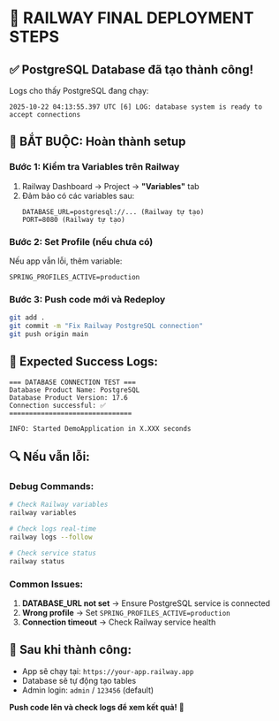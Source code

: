 # 🚀 RAILWAY FINAL DEPLOYMENT STEPS

## ✅ **PostgreSQL Database đã tạo thành công!**

Logs cho thấy PostgreSQL đang chạy:
```
2025-10-22 04:13:55.397 UTC [6] LOG: database system is ready to accept connections
```

## 🔧 **BẮT BUỘC: Hoàn thành setup**

### **Bước 1: Kiểm tra Variables trên Railway**
1. Railway Dashboard → Project → **"Variables"** tab
2. Đảm bảo có các variables sau:
   ```
   DATABASE_URL=postgresql://... (Railway tự tạo)
   PORT=8080 (Railway tự tạo)
   ```

### **Bước 2: Set Profile (nếu chưa có)**
Nếu app vẫn lỗi, thêm variable:
```
SPRING_PROFILES_ACTIVE=production
```

### **Bước 3: Push code mới và Redeploy**
```bash
git add .
git commit -m "Fix Railway PostgreSQL connection"
git push origin main
```

## 🎯 **Expected Success Logs:**
```
=== DATABASE CONNECTION TEST ===
Database Product Name: PostgreSQL
Database Product Version: 17.6
Connection successful: ✅
===============================

INFO: Started DemoApplication in X.XXX seconds
```

## 🔍 **Nếu vẫn lỗi:**

### **Debug Commands:**
```bash
# Check Railway variables
railway variables

# Check logs real-time
railway logs --follow

# Check service status
railway status
```

### **Common Issues:**
1. **DATABASE_URL not set** → Ensure PostgreSQL service is connected
2. **Wrong profile** → Set `SPRING_PROFILES_ACTIVE=production`
3. **Connection timeout** → Check Railway service health

## 🎉 **Sau khi thành công:**
- App sẽ chạy tại: `https://your-app.railway.app`
- Database sẽ tự động tạo tables
- Admin login: `admin` / `123456` (default)

**Push code lên và check logs để xem kết quả!** 🚀